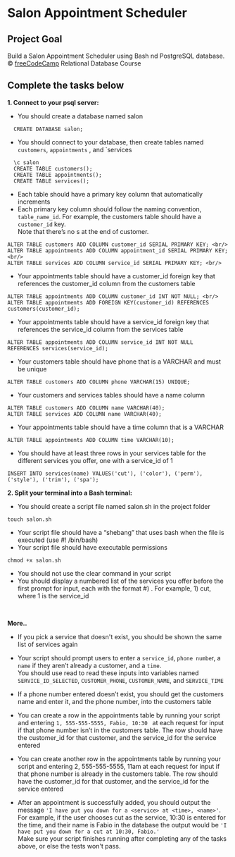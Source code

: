 
# Salon Appointment Scheduler

## Project Goal
Build a Salon Appointment Scheduler using Bash nd PostgreSQL database. <br/>
:copyright: [freeCodeCamp](https://www.freecodecamp.org/learn/relational-database/) Relational Database Course


## Complete the tasks below

**1. Connect to your psql server:** <br/> 
- You should create a database named salon
~~~~~~~~~~~~~~~~~~~~
  CREATE DATABASE salon;
~~~~~~~~~~~~~~~~~~~~

- You should connect to your database, then create tables named `customers`, `appointments` , and `services
~~~~~~~~~~~~~~~~~~~~
  \c salon 
  CREATE TABLE customers(); 
  CREATE TABLE appointments(); 
  CREATE TABLE services();
~~~~~~~~~~~~~~~~~~~~

- Each table should have a primary key column that automatically increments <br/>
- Each primary key column should follow the naming convention, `table_name_id`. For example, the customers table should have a `customer_id` key. <br/>
  Note that there’s no s at the end of customer. <br/>
~~~~~~~~~~~~~~~~~~~~
ALTER TABLE customers ADD COLUMN customer_id SERIAL PRIMARY KEY; <br/>
ALTER TABLE appointments ADD COLUMN appointment_id SERIAL PRIMARY KEY; <br/>
ALTER TABLE services ADD COLUMN service_id SERIAL PRIMARY KEY; <br/>
~~~~~~~~~~~~~~~~~~~~

- Your appointments table should have a customer_id foreign key that references the customer_id column from the customers table
~~~~~~~~~~~~~~~~~~~~  
ALTER TABLE appointments ADD COLUMN customer_id INT NOT NULL; <br/>
ALTER TABLE appointments ADD FOREIGN KEY(customer_id) REFERENCES customers(customer_id);
~~~~~~~~~~~~~~~~~~~~

- Your appointments table should have a service_id foreign key that references the service_id column from the services table
~~~~~~~~~~~~~~~~~~~~
ALTER TABLE appointments ADD COLUMN service_id INT NOT NULL  REFERENCES services(service_id);
~~~~~~~~~~~~~~~~~~~~

- Your customers table should have phone that is a VARCHAR and must be unique
~~~~~~~~~~~~~~~~~~~~
ALTER TABLE customers ADD COLUMN phone VARCHAR(15) UNIQUE;
~~~~~~~~~~~~~~~~~~~~

- Your customers and services tables should have a name column
~~~~~~~~~~~~~~~~~~~~
ALTER TABLE customers ADD COLUMN name VARCHAR(40);
ALTER TABLE services ADD COLUMN name VARCHAR(40);
~~~~~~~~~~~~~~~~~~~~

- Your appointments table should have a time column that is a VARCHAR
~~~~~~~~~~~~~~~~~~~~
ALTER TABLE appointments ADD COLUMN time VARCHAR(10);
~~~~~~~~~~~~~~~~~~~~

- You should have at least three rows in your services table for the different services you offer, one with a service_id of 1
~~~~~~~~~~~~~~~~~~~~
INSERT INTO services(name) VALUES('cut'), ('color'), ('perm'), ('style'), ('trim'), ('spa');
~~~~~~~~~~~~~~~~~~~~


**2. Split your terminal into a Bash terminal:** <br/>
- You should create a script file named salon.sh in the project folder
~~~~~~~~~~~~~~~~~~~~
touch salon.sh
~~~~~~~~~~~~~~~~~~~~

- Your script file should have a “shebang” that uses bash when the file is executed (use #! /bin/bash) <br/>
- Your script file should have executable permissions
~~~~~~~~~~~~~~~~~~~~
chmod +x salon.sh
~~~~~~~~~~~~~~~~~~~~

- You should not use the clear command in your script
- You should display a numbered list of the services you offer before the first prompt for input, each with the format #) <service>. 
  For example, 1) cut, where 1 is the service_id
<br/>

**More..**

- If you pick a service that doesn't exist, you should be shown the same list of services again

- Your script should prompt users to enter a `service_id`, `phone numbe`r, a `name` if they aren’t already a customer, and a `time`.  <br/>
  You should use read to read these inputs into variables named `SERVICE_ID_SELECTED`, `CUSTOMER_PHONE`, `CUSTOMER_NAME`, and `SERVICE_TIME`

- If a phone number entered doesn’t exist, you should get the customers name and enter it, and the phone number, into the customers table

- You can create a row in the appointments table by running your script and entering `1, 555-555-5555, Fabio, 10:30 ` at each request for input if that phone number isn’t in the customers table. 
  The row should have the customer_id for that customer, and the service_id for the service entered

- You can create another row in the appointments table by running your script and entering 2, 555-555-5555, 11am at each request for input if that phone number is already in the customers table. 
  The row should have the customer_id for that customer, and the service_id for the service entered

- After an appointment is successfully added, you should output the message `'I have put you down for a <service> at <time>, <name>'`. 
  For example, if the user chooses cut as the service, 10:30 is entered for the time, and their name is Fabio in the database the output would be 
  `'I have put you down for a cut at 10:30, Fabio.'` <br/>
  Make sure your script finishes running after completing any of the tasks above, or else the tests won't pass.

  <br/>

